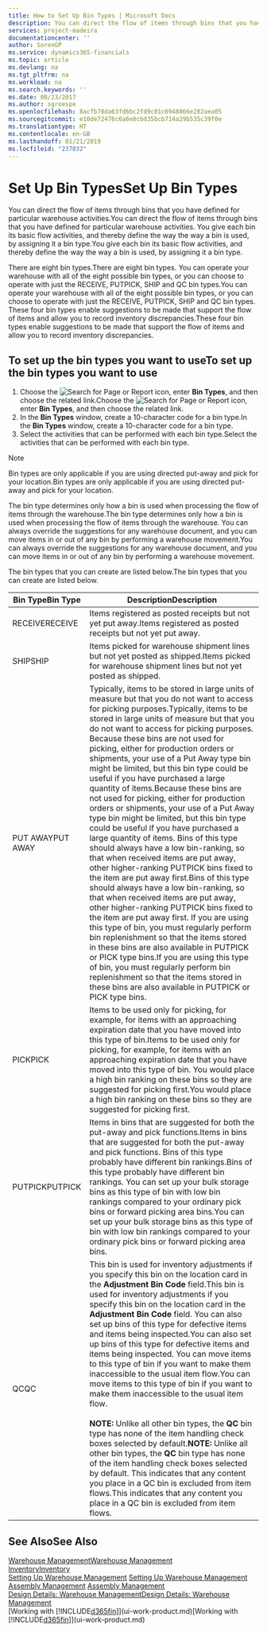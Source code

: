 ```yaml
---
title: How to Set Up Bin Types | Microsoft Docs
description: You can direct the flow of items through bins that you have defined for particular warehouse activities. You give each bin its basic flow activities, and thereby define the way the way a bin is used, by assigning it a bin type.
services: project-madeira
documentationcenter: ''
author: SorenGP
ms.service: dynamics365-financials
ms.topic: article
ms.devlang: na
ms.tgt_pltfrm: na
ms.workload: na
ms.search.keywords: ''
ms.date: 08/23/2017
ms.author: sgroespe
ms.openlocfilehash: 8acfb78da63fd6bc2fd9c01c6948866e282aea05
ms.sourcegitcommit: e10de72476c6a6e0cbd35bcb714a29b535c39f0e
ms.translationtype: HT
ms.contentlocale: en-GB
ms.lasthandoff: 01/21/2019
ms.locfileid: "237032"
---
```

# <a name="set-up-bin-types"></a><span data-ttu-id="f54c0-104">Set Up Bin Types</span><span class="sxs-lookup"><span data-stu-id="f54c0-104">Set Up Bin Types</span></span>
<span data-ttu-id="f54c0-105">You can direct the flow of items through bins that you have defined for particular warehouse activities.</span><span class="sxs-lookup"><span data-stu-id="f54c0-105">You can direct the flow of items through bins that you have defined for particular warehouse activities.</span></span> <span data-ttu-id="f54c0-106">You give each bin its basic flow activities, and thereby define the way the way a bin is used, by assigning it a bin type.</span><span class="sxs-lookup"><span data-stu-id="f54c0-106">You give each bin its basic flow activities, and thereby define the way the way a bin is used, by assigning it a bin type.</span></span>  

<span data-ttu-id="f54c0-107">There are eight bin types.</span><span class="sxs-lookup"><span data-stu-id="f54c0-107">There are eight bin types.</span></span> <span data-ttu-id="f54c0-108">You can operate your warehouse with all of the eight possible bin types, or you can choose to operate with just the RECEIVE, PUTPICK, SHIP and QC bin types.</span><span class="sxs-lookup"><span data-stu-id="f54c0-108">You can operate your warehouse with all of the eight possible bin types, or you can choose to operate with just the RECEIVE, PUTPICK, SHIP and QC bin types.</span></span> <span data-ttu-id="f54c0-109">These four bin types enable suggestions to be made that support the flow of items and allow you to record inventory discrepancies.</span><span class="sxs-lookup"><span data-stu-id="f54c0-109">These four bin types enable suggestions to be made that support the flow of items and allow you to record inventory discrepancies.</span></span>  

## <a name="to-set-up-the-bin-types-you-want-to-use"></a><span data-ttu-id="f54c0-110">To set up the bin types you want to use</span><span class="sxs-lookup"><span data-stu-id="f54c0-110">To set up the bin types you want to use</span></span>  
1.  <span data-ttu-id="f54c0-111">Choose the ![Search for Page or Report](media/ui-search/search_small.png "Search for Page or Report icon") icon, enter **Bin Types**, and then choose the related link.</span><span class="sxs-lookup"><span data-stu-id="f54c0-111">Choose the ![Search for Page or Report](media/ui-search/search_small.png "Search for Page or Report icon") icon, enter **Bin Types**, and then choose the related link.</span></span>  
2.  <span data-ttu-id="f54c0-112">In the **Bin Types** window, create a 10-character code for a bin type.</span><span class="sxs-lookup"><span data-stu-id="f54c0-112">In the **Bin Types** window, create a 10-character code for a bin type.</span></span>  
3.  <span data-ttu-id="f54c0-113">Select the activities that can be performed with each bin type.</span><span class="sxs-lookup"><span data-stu-id="f54c0-113">Select the activities that can be performed with each bin type.</span></span>  

> [!NOTE]  
>  <span data-ttu-id="f54c0-114">Bin types are only applicable if you are using directed put-away and pick for your location.</span><span class="sxs-lookup"><span data-stu-id="f54c0-114">Bin types are only applicable if you are using directed put-away and pick for your location.</span></span>  

<span data-ttu-id="f54c0-115">The bin type determines only how a bin is used when processing the flow of items through the warehouse.</span><span class="sxs-lookup"><span data-stu-id="f54c0-115">The bin type determines only how a bin is used when processing the flow of items through the warehouse.</span></span> <span data-ttu-id="f54c0-116">You can always override the suggestions for any warehouse document, and you can move items in or out of any bin by performing a warehouse movement.</span><span class="sxs-lookup"><span data-stu-id="f54c0-116">You can always override the suggestions for any warehouse document, and you can move items in or out of any bin by performing a warehouse movement.</span></span>  

<span data-ttu-id="f54c0-117">The bin types that you can create are listed below.</span><span class="sxs-lookup"><span data-stu-id="f54c0-117">The bin types that you can create are listed below.</span></span>  

|<span data-ttu-id="f54c0-118">Bin Type</span><span class="sxs-lookup"><span data-stu-id="f54c0-118">Bin Type</span></span>|<span data-ttu-id="f54c0-119">Description</span><span class="sxs-lookup"><span data-stu-id="f54c0-119">Description</span></span>|  
|------------------|---------------------------------------|  
|<span data-ttu-id="f54c0-120">RECEIVE</span><span class="sxs-lookup"><span data-stu-id="f54c0-120">RECEIVE</span></span>|<span data-ttu-id="f54c0-121">Items registered as posted receipts but not yet put away.</span><span class="sxs-lookup"><span data-stu-id="f54c0-121">Items registered as posted receipts but not yet put away.</span></span>|  
|<span data-ttu-id="f54c0-122">SHIP</span><span class="sxs-lookup"><span data-stu-id="f54c0-122">SHIP</span></span>|<span data-ttu-id="f54c0-123">Items picked for warehouse shipment lines but not yet posted as shipped.</span><span class="sxs-lookup"><span data-stu-id="f54c0-123">Items picked for warehouse shipment lines but not yet posted as shipped.</span></span>|  
|<span data-ttu-id="f54c0-124">PUT AWAY</span><span class="sxs-lookup"><span data-stu-id="f54c0-124">PUT AWAY</span></span>|<span data-ttu-id="f54c0-125">Typically, items to be stored in large units of measure but that you do not want to access for picking purposes.</span><span class="sxs-lookup"><span data-stu-id="f54c0-125">Typically, items to be stored in large units of measure but that you do not want to access for picking purposes.</span></span> <span data-ttu-id="f54c0-126">Because these bins are not used for picking, either for production orders or shipments, your use of a Put Away type bin might be limited, but this bin type could be useful if you have purchased a large quantity of items.</span><span class="sxs-lookup"><span data-stu-id="f54c0-126">Because these bins are not used for picking, either for production orders or shipments, your use of a Put Away type bin might be limited, but this bin type could be useful if you have purchased a large quantity of items.</span></span> <span data-ttu-id="f54c0-127">Bins of this type should always have a low bin-ranking, so that when received items are put away, other higher-ranking PUTPICK bins fixed to the item are put away first.</span><span class="sxs-lookup"><span data-stu-id="f54c0-127">Bins of this type should always have a low bin-ranking, so that when received items are put away, other higher-ranking PUTPICK bins fixed to the item are put away first.</span></span> <span data-ttu-id="f54c0-128">If you are using this type of bin, you must regularly perform bin replenishment so that the items stored in these bins are also available in PUTPICK or PICK type bins.</span><span class="sxs-lookup"><span data-stu-id="f54c0-128">If you are using this type of bin, you must regularly perform bin replenishment so that the items stored in these bins are also available in PUTPICK or PICK type bins.</span></span>|  
|<span data-ttu-id="f54c0-129">PICK</span><span class="sxs-lookup"><span data-stu-id="f54c0-129">PICK</span></span>|<span data-ttu-id="f54c0-130">Items to be used only for picking, for example, for items with an approaching expiration date that you have moved into this type of bin.</span><span class="sxs-lookup"><span data-stu-id="f54c0-130">Items to be used only for picking, for example, for items with an approaching expiration date that you have moved into this type of bin.</span></span> <span data-ttu-id="f54c0-131">You would place a high bin ranking on these bins so they are suggested for picking first.</span><span class="sxs-lookup"><span data-stu-id="f54c0-131">You would place a high bin ranking on these bins so they are suggested for picking first.</span></span>|  
|<span data-ttu-id="f54c0-132">PUTPICK</span><span class="sxs-lookup"><span data-stu-id="f54c0-132">PUTPICK</span></span>|<span data-ttu-id="f54c0-133">Items in bins that are suggested for both the put-away and pick functions.</span><span class="sxs-lookup"><span data-stu-id="f54c0-133">Items in bins that are suggested for both the put-away and pick functions.</span></span> <span data-ttu-id="f54c0-134">Bins of this type probably have different bin rankings.</span><span class="sxs-lookup"><span data-stu-id="f54c0-134">Bins of this type probably have different bin rankings.</span></span> <span data-ttu-id="f54c0-135">You can set up your bulk storage bins as this type of bin with low bin rankings compared to your ordinary pick bins or forward picking area bins.</span><span class="sxs-lookup"><span data-stu-id="f54c0-135">You can set up your bulk storage bins as this type of bin with low bin rankings compared to your ordinary pick bins or forward picking area bins.</span></span>|  
|<span data-ttu-id="f54c0-136">QC</span><span class="sxs-lookup"><span data-stu-id="f54c0-136">QC</span></span>|<span data-ttu-id="f54c0-137">This bin is used for inventory adjustments if you specify this bin on the location card in the **Adjustment Bin Code** field.</span><span class="sxs-lookup"><span data-stu-id="f54c0-137">This bin is used for inventory adjustments if you specify this bin on the location card in the **Adjustment Bin Code** field.</span></span> <span data-ttu-id="f54c0-138">You can also set up bins of this type for defective items and items being inspected.</span><span class="sxs-lookup"><span data-stu-id="f54c0-138">You can also set up bins of this type for defective items and items being inspected.</span></span> <span data-ttu-id="f54c0-139">You can move items to this type of bin if you want to make them inaccessible to the usual item flow.</span><span class="sxs-lookup"><span data-stu-id="f54c0-139">You can move items to this type of bin if you want to make them inaccessible to the usual item flow.</span></span><br /><br /> <span data-ttu-id="f54c0-140">**NOTE:** Unlike all other bin types, the **QC** bin type has none of the item handling check boxes selected by default.</span><span class="sxs-lookup"><span data-stu-id="f54c0-140">**NOTE:** Unlike all other bin types, the **QC** bin type has none of the item handling check boxes selected by default.</span></span> <span data-ttu-id="f54c0-141">This indicates that any content you place in a QC bin is excluded from item flows.</span><span class="sxs-lookup"><span data-stu-id="f54c0-141">This indicates that any content you place in a QC bin is excluded from item flows.</span></span>|  

## <a name="see-also"></a><span data-ttu-id="f54c0-142">See Also</span><span class="sxs-lookup"><span data-stu-id="f54c0-142">See Also</span></span>
[<span data-ttu-id="f54c0-143">Warehouse Management</span><span class="sxs-lookup"><span data-stu-id="f54c0-143">Warehouse Management</span></span>](warehouse-manage-warehouse.md)  
[<span data-ttu-id="f54c0-144">Inventory</span><span class="sxs-lookup"><span data-stu-id="f54c0-144">Inventory</span></span>](inventory-manage-inventory.md)  
<span data-ttu-id="f54c0-145">[Setting Up Warehouse Management](warehouse-setup-warehouse.md)   </span><span class="sxs-lookup"><span data-stu-id="f54c0-145">[Setting Up Warehouse Management](warehouse-setup-warehouse.md)   </span></span>  
<span data-ttu-id="f54c0-146">[Assembly Management](assembly-assemble-items.md)  </span><span class="sxs-lookup"><span data-stu-id="f54c0-146">[Assembly Management](assembly-assemble-items.md)  </span></span>  
[<span data-ttu-id="f54c0-147">Design Details: Warehouse Management</span><span class="sxs-lookup"><span data-stu-id="f54c0-147">Design Details: Warehouse Management</span></span>](design-details-warehouse-management.md)  
<span data-ttu-id="f54c0-148">[Working with [!INCLUDE[d365fin](includes/d365fin_md.md)]](ui-work-product.md)</span><span class="sxs-lookup"><span data-stu-id="f54c0-148">[Working with [!INCLUDE[d365fin](includes/d365fin_md.md)]](ui-work-product.md)</span></span>
